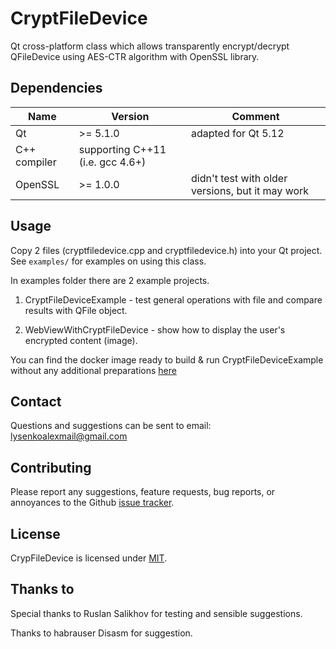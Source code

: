 CryptFileDevice
===============

Qt cross-platform class which allows transparently encrypt/decrypt QFileDevice using AES-CTR algorithm with OpenSSL library.

## Dependencies

| Name         | Version                          | Comment                                          |
|--------------|----------------------------------|--------------------------------------------------|
| Qt           | >= 5.1.0                         | adapted for Qt 5.12                              |
| C++ compiler | supporting C++11 (i.e. gcc 4.6+) |                                                  |
| OpenSSL      | >= 1.0.0                         | didn't test with older versions, but it may work |

## Usage

Copy 2 files (cryptfiledevice.cpp and cryptfiledevice.h) into your Qt project. See `examples/` for examples on using this class.

In examples folder there are 2 example projects.

1) CryptFileDeviceExample - test general operations with file and compare results with QFile object.

2) WebViewWithCryptFileDevice - show how to display the user's encrypted content (image).

You can find the docker image ready to build & run CryptFileDeviceExample without any additional preparations [here](https://github.com/alexeylysenko/docker_ubuntu_qt)

## Contact

Questions and suggestions can be sent to email: lysenkoalexmail@gmail.com

## Contributing

Please report any suggestions, feature requests, bug reports, or annoyances to
the Github [issue tracker][issue_tracker]. 

## License

CrypFileDevice is licensed under [MIT](LICENSE).

## Thanks to

Special thanks to Ruslan Salikhov for testing and sensible suggestions.

Thanks to habrauser Disasm for suggestion.


[issue_tracker]: https://github.com/alexeylysenko/CryptFileDevice/issues
